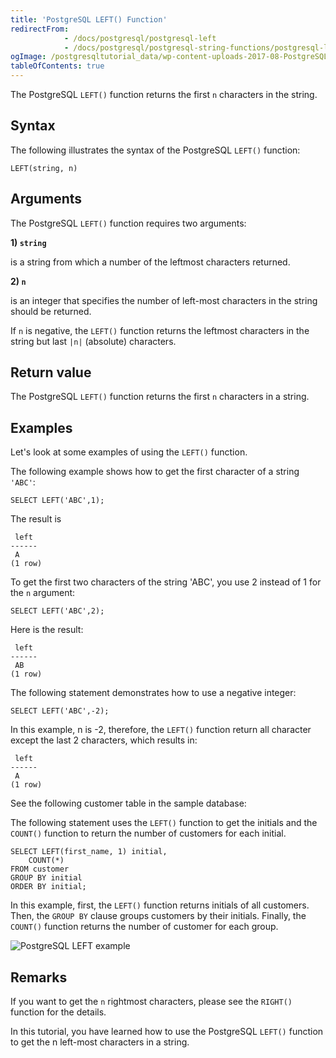 ```yaml
---
title: 'PostgreSQL LEFT() Function'
redirectFrom:
            - /docs/postgresql/postgresql-left 
            - /docs/postgresql/postgresql-string-functions/postgresql-left
ogImage: /postgresqltutorial_data/wp-content-uploads-2017-08-PostgreSQL-LEFT-example.png
tableOfContents: true
---
```


The PostgreSQL `LEFT()` function returns the first `n` characters in the string.

## Syntax

The following illustrates the syntax of the PostgreSQL `LEFT()` function:

```
LEFT(string, n)
```

## Arguments

The PostgreSQL `LEFT()` function requires two arguments:

**1) `string`**

is a string from which a number of the leftmost characters returned.

**2) `n`**

is an integer that specifies the number of left-most characters in the string should be returned.

If `n` is negative, the `LEFT()` function returns the leftmost characters in the string but last `|n|` (absolute) characters.

## Return value

The PostgreSQL `LEFT()` function returns the first `n` characters in a string.

## Examples

Let's look at some examples of using the `LEFT()` function.

The following example shows how to get the first character of a string `'ABC'`:

```
SELECT LEFT('ABC',1);
```

The result is

```
 left
------
 A
(1 row)
```

To get the first two characters of the string 'ABC', you use 2 instead of 1 for the `n` argument:

```
SELECT LEFT('ABC',2);
```

Here is the result:

```
 left
------
 AB
(1 row)
```

The following statement demonstrates how to use a negative integer:

```
SELECT LEFT('ABC',-2);
```

In this example, n is -2, therefore, the `LEFT()` function return all character except the last 2 characters, which results in:

```
 left
------
 A
(1 row)
```

See the following customer table in the sample database:

The following statement uses the `LEFT()` function to get the initials and the `COUNT()` function to return the number of customers for each initial.

```
SELECT LEFT(first_name, 1) initial,
    COUNT(*)
FROM customer
GROUP BY initial
ORDER BY initial;
```

In this example, first, the `LEFT()` function returns initials of all customers. Then, the `GROUP BY` clause groups customers by their initials. Finally, the `COUNT()` function returns the number of customer for each group.

![PostgreSQL LEFT example](/postgresqltutorial_data/wp-content-uploads-2017-08-PostgreSQL-LEFT-example.png)

## Remarks

If you want to get the `n` rightmost characters, please see the `RIGHT()` function for the details.

In this tutorial, you have learned how to use the PostgreSQL `LEFT()` function to get the n left-most characters in a string.
